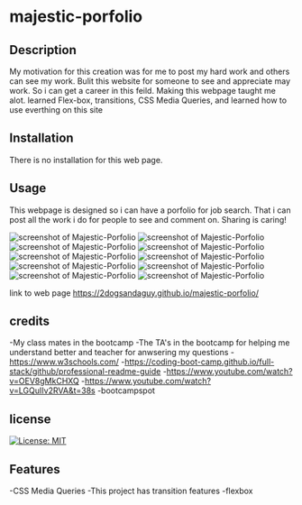 # majestic-porfolio


## Description

My motivation for this creation was for me to post my hard work and others can see my work.
Bulit this website for someone to see and appreciate may work. So i can get a career in this feild.
Making this webpage taught me alot. learned Flex-box, transitions, CSS Media Queries, and learned how to use everthing on this site
## Installation
There is no installation for this web page.

## Usage

This webpage is designed so i can have a porfolio for job search. That i can post all the work i do for people to see and comment on.
Sharing is caring!


![screenshot of Majestic-Porfolio](assets/images/Screenshot%202023-07-08%20174204.png)
![screenshot of Majestic-Porfolio](assets/images/Screenshot%202023-07-08%20174706.png)
![screenshot of Majestic-Porfolio](assets/images/Screenshot%202023-07-10%20104737.png)
![screenshot of Majestic-Porfolio](assets/images/Screenshot%202023-07-10%20104748.png)
![screenshot of Majestic-Porfolio](assets/images/Screenshot%202023-07-12%20150203.png)
![screenshot of Majestic-Porfolio](assets/images/Screenshot%202023-07-12%20150225.png)
![screenshot of Majestic-Porfolio](assets/images/Screenshot%202023-07-12%20150330.png)
![screenshot of Majestic-Porfolio](assets/images/Screenshot%202023-07-12%20150402.png)
![screenshot of Majestic-Porfolio](assets/images/Screenshot%202023-07-12%20150415.png)
![screenshot of Majestic-Porfolio](assets/images/Screenshot%202023-07-12%20150502.png)

 link to web page https://2dogsandaguy.github.io/majestic-porfolio/

## credits

-My class mates in the bootcamp
-The TA's in the bootcamp for helping me understand better and teacher for anwsering my questions
-https://www.w3schools.com/ 
-https://coding-boot-camp.github.io/full-stack/github/professional-readme-guide
-https://www.youtube.com/watch?v=OEV8gMkCHXQ
-https://www.youtube.com/watch?v=LGQuIIv2RVA&t=38s
-bootcampspot

## license
[![License: MIT](https://img.shields.io/badge/License-MIT-yellow.svg)](https://opensource.org/licenses/MIT)

## Features
-CSS Media Queries
-This project has transition features
-flexbox
